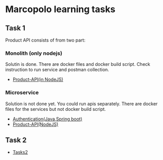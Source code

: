 # Marcopolo learning tasks

## Task 1
Product API consists of from two part:

### Monolith (only nodejs)
Solutin is done. There are docker files and docker build script. Check instruction to run service and postman collection.

-  [Product-API(in NodeJS)](https://github.com/ilkinabdullayev/marcopolo-learning-tasks/tree/master/task1/monolith/product-api)

### Microservice
Solution is not done yet. You could run apis separately. There are docker files for the services but not docker build script.

-  [Authentication(Java,Spring boot)](https://github.com/ilkinabdullayev/marcopolo-learning-tasks/tree/master/task1/microservice/marcopololearning-auth-api)
-  [Product-API(NodeJS)](https://github.com/ilkinabdullayev/marcopolo-learning-tasks/tree/master/task1/microservice/product-api)


## Task 2
-  [Tasks2](https://github.com/ilkinabdullayev/marcopolo-learning-tasks/tree/master/task2)

